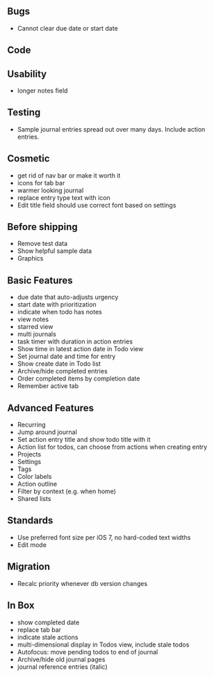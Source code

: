 Bugs
----
* Cannot clear due date or start date

Code
----

Usability
---------
* longer notes field

Testing
-------
* Sample journal entries spread out over many days. Include action entries.

Cosmetic
--------
* get rid of nav bar or make it worth it
* icons for tab bar
* warmer looking journal
* replace entry type text with icon
* Edit title field should use correct font based on settings

Before shipping
---------------
* Remove test data
* Show helpful sample data
* Graphics

Basic Features
--------------
* due date that auto-adjusts urgency
* start date with prioritization
* indicate when todo has notes
* view notes
* starred view
* multi journals
* task timer with duration in action entries
* Show time in latest action date in Todo view
* Set journal date and time for entry
* Show create date in Todo list
* Archive/hide completed entries
* Order completed items by completion date
* Remember active tab

Advanced Features
-----------------
* Recurring
* Jump around journal
* Set action entry title and show todo title with it
* Action list for todos, can choose from actions when creating entry
* Projects
* Settings
* Tags
* Color labels
* Action outline
* Filter by context (e.g. when home)
* Shared lists

Standards
---------
* Use preferred font size per iOS 7, no hard-coded text widths
* Edit mode

Migration
---------
* Recalc priority whenever db version changes

In Box
------
* show completed date
* replace tab bar
* indicate stale actions
* multi-dimensional display in Todos view, include stale todos
* Autofocus: move pending todos to end of journal
* Archive/hide old journal pages
* journal reference entries (italic)
